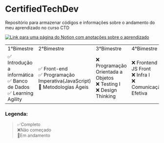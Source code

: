 # CertifiedTechDev
Repositório para armazenar códigos e informações sobre o andamento do meu aprendizado no curso CTD

[![Link para uma página do Notion com anotações sobre o aprendizado](https://img.shields.io/badge/-Voce%20pode%20conferir%20tudo%20que%20estou%20aprendendo%20em%20detalhes%20no%CTD%20clicando%20aqui%20!-060606?style=flat&labelColor=0D0D0D&logo=Notion&Color=white)](https://eggplant-jingle-128.notion.site/CertifiedTechDeveloper-a48af58b5c1741f6ac3b24c0b97fec38)
<table>
    <tr>
        <td>1°Bimestre</td>
        <td>2°Bimestre</td>
        <td>3°Bimestre</td>
        <td>4°Bimestre</td>
    </tr>
    <tr>
        <td>
            ✅ Introdução a informática</br>
            ✅ Banco de Dados </br>
            ✅ Learning Agility
        </td>
        <td>
            ✅ Front-end</br>
            ✅ Programação Imperativa(JavaScript) </br>
            🚧 Metodologias Ágeis
        </td>
        <td>
            ❌ Programação Orientada a Objetos</br>
            ❌ Testing I </br>
            ❌ Design Thinking
        </td>
        <td>
            ❌ Frontend II: JS Front</br>
            ❌ Infra I </br>
            ❌ Comunicação Efetiva
        </td>
    </tr>
</table>

### Legenda:
>✅Completo </br>
>❌Não começado</br>
>🚧Em andamento</br>
